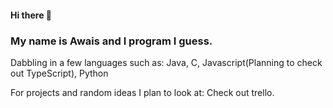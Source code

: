 #### Hi there 👋

### My name is Awais and I program I guess.

Dabbling in a few languages such as: Java, C, Javascript(Planning to check out TypeScript), Python

For projects and random ideas I plan to look at: Check out trello.
